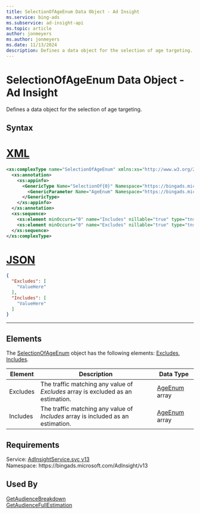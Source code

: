 ```yaml
---
title: SelectionOfAgeEnum Data Object - Ad Insight
ms.service: bing-ads
ms.subservice: ad-insight-api
ms.topic: article
author: jonmeyers
ms.author: jonmeyers
ms.date: 11/13/2024
description: Defines a data object for the selection of age targeting.
---
```

# SelectionOfAgeEnum Data Object - Ad Insight
Defines a data object for the selection of age targeting.

## Syntax

# [XML](#tab/xml)

```xml
<xs:complexType name="SelectionOfAgeEnum" xmlns:xs="http://www.w3.org/2001/XMLSchema">
  <xs:annotation>
    <xs:appinfo>
      <GenericType Name="SelectionOf{0}" Namespace="https://bingads.microsoft.com/AdInsight/v13" xmlns="http://schemas.microsoft.com/2003/10/Serialization/">
        <GenericParameter Name="AgeEnum" Namespace="https://bingads.microsoft.com/AdInsight/v13" />
      </GenericType>
    </xs:appinfo>
  </xs:annotation>
  <xs:sequence>
    <xs:element minOccurs="0" name="Includes" nillable="true" type="tns:ArrayOfAgeEnum" />
    <xs:element minOccurs="0" name="Excludes" nillable="true" type="tns:ArrayOfAgeEnum" />
  </xs:sequence>
</xs:complexType>
```

# [JSON](#tab/json)

```json
{
  "Excludes": [
    "ValueHere"
  ],
  "Includes": [
    "ValueHere"
  ]
}
```

-----

## <a name="elements"></a>Elements

The [SelectionOfAgeEnum](selectionofageenum.md) object has the following elements: [Excludes](#excludes), [Includes](#includes).

|Element|Description|Data Type|
|-----------|---------------|-------------|
|<a name="excludes"></a>Excludes|The traffic matching any value of *Excludes* array is excluded as an estimation.|[AgeEnum](ageenum.md) array|
|<a name="includes"></a>Includes|The traffic matching any value of *Includes* array is included as an estimation.|[AgeEnum](ageenum.md) array|

## Requirements
Service: [AdInsightService.svc v13](https://adinsight.api.bingads.microsoft.com/Api/Advertiser/AdInsight/v13/AdInsightService.svc)  
Namespace: https\://bingads.microsoft.com/AdInsight/v13  

## Used By
[GetAudienceBreakdown](getaudiencebreakdown.md)  
[GetAudienceFullEstimation](getaudiencefullestimation.md)  
